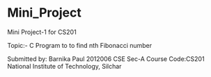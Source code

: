 # Mini_Project

Mini Project-1 for CS201

Topic:- C Program to to find nth Fibonacci number

Submitted by:
Barnika Paul
2012006
CSE Sec-A
Course Code:CS201
National Institute of Technology, Silchar
